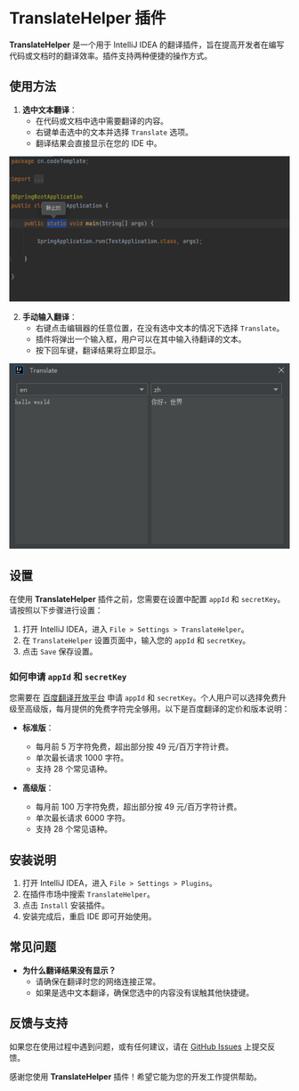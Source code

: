 # TranslateHelper 插件

**TranslateHelper** 是一个用于 IntelliJ IDEA 的翻译插件，旨在提高开发者在编写代码或文档时的翻译效率。插件支持两种便捷的操作方式。


## 使用方法

1. **选中文本翻译**：
    - 在代码或文档中选中需要翻译的内容。
    - 右键单击选中的文本并选择 `Translate` 选项。
    - 翻译结果会直接显示在您的 IDE 中。

<img src="img/1.png" >

2. **手动输入翻译**：
    - 右键点击编辑器的任意位置，在没有选中文本的情况下选择 `Translate`。
    - 插件将弹出一个输入框，用户可以在其中输入待翻译的文本。
    - 按下回车键，翻译结果将立即显示。

<img src="img/2.png" >

## 设置

在使用 **TranslateHelper** 插件之前，您需要在设置中配置 `appId` 和 `secretKey`。请按照以下步骤进行设置：

1. 打开 IntelliJ IDEA，进入 `File > Settings > TranslateHelper`。
2. 在 `TranslateHelper` 设置页面中，输入您的 `appId` 和 `secretKey`。
3. 点击 `Save` 保存设置。

### 如何申请 `appId` 和 `secretKey`

您需要在 [百度翻译开放平台](https://fanyi-api.baidu.com/) 申请 `appId` 和 `secretKey`。个人用户可以选择免费升级至高级版，每月提供的免费字符完全够用。以下是百度翻译的定价和版本说明：

- **标准版**：
    - 每月前 5 万字符免费，超出部分按 49 元/百万字符计费。
    - 单次最长请求 1000 字符。
    - 支持 28 个常见语种。

- **高级版**：
    - 每月前 100 万字符免费，超出部分按 49 元/百万字符计费。
    - 单次最长请求 6000 字符。
    - 支持 28 个常见语种。

## 安装说明

1. 打开 IntelliJ IDEA，进入 `File > Settings > Plugins`。
2. 在插件市场中搜索 `TranslateHelper`。
3. 点击 `Install` 安装插件。
4. 安装完成后，重启 IDE 即可开始使用。

## 常见问题

- **为什么翻译结果没有显示？**
    - 请确保在翻译时您的网络连接正常。
    - 如果是选中文本翻译，确保您选中的内容没有误触其他快捷键。


## 反馈与支持

如果您在使用过程中遇到问题，或有任何建议，请在 [GitHub Issues](https://github.com/haoWinner/translateHelper) 上提交反馈。

感谢您使用 **TranslateHelper** 插件！希望它能为您的开发工作提供帮助。